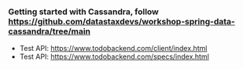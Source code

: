 ### Getting started with Cassandra, follow https://github.com/datastaxdevs/workshop-spring-data-cassandra/tree/main

* Test API: https://www.todobackend.com/client/index.html
* Test API: https://www.todobackend.com/specs/index.html